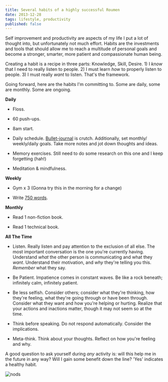 ```yaml
---
title: Several habits of a highly successful Roumen
date: 2013-12-28
tags: lifestyle, productivity
published: false
---
```


Self improvement and productivity are aspects of my life I put a lot of thought into, but unfortunately not much effort. Habits are the investments and tools that should allow me to reach a multitude of personal goals and become a stronger, smarter, more patient and compassionate human being.

Creating a habit is a recipe in three parts: Knowledge, Skill, Desire. 1) I _know_ that I need to really listen to people. 2) I must learn _how_ to properly listen to people. 3) I must really _want_ to listen. That's the framework.&nbsp;


Going forward, here are the habits I'm committing to. Some are daily, some are monthly. Some are ongoing.&nbsp;

**Daily**

- Floss.

- 60 push-ups.

- 8am start.

- Daily schedule. [Bullet-journal](http://www.bulletjournal.com/) is crutch. Additionally, set monthly/ weekly/daily goals. Take more notes and jot down thoughts and ideas.

- Memory exercises. Still need to do some research on this one and I keep forgetting (hah!)

- Meditation &amp; mindfulness.

**Weekly**

- Gym x 3 (Gonna try this in the morning for a change)

- Write [750 words](http://750words.com/).

**Monthly**

- Read 1 non-fiction book.

- Read 1 technical book.

**All The Time**

- Listen. Really listen and pay attention to the exclusion of all else. The most important conversation is the one you're currently having. Understand _what_ the other person is communicating and what they _want_. Understand their motivation, and _why_ they're telling you this. _Remember_ what they say.&nbsp;

- Be Patient. Impatience comes in constant waves. Be like a rock beneath; infinitely calm, infinitely patient.&nbsp;

- Be less selfish. Consider others; consider what they're thinking, how they're feeling, what they're going through or have been through. Consider what they want and how you're helping or hurting. Realize that your actions and inactions matter, though it may not seem so at the time.&nbsp;

- Think before speaking. Do not respond automatically. Consider the implications.

- Meta-think. Think about your thoughts. Reflect on how you're feeling and why.&nbsp;


A good question to ask yourself during _any_&nbsp;activity is: will this help me in the future in any way? Will I gain some benefit down the line? 'Yes' indicates a healthy habit.

![nods](http://i.xomf.com/vqvwn.gif)

